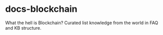 # docs-blockchain
What the hell is Blockchain? Curated list knowledge from the world in FAQ and KB structure.

